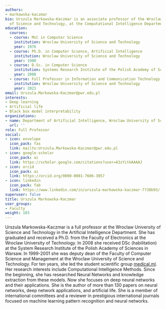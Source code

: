 ```yaml
---
authors:
- markowska-kaczmar
bio: Urszula Markowska-Kaczmar is an associate professor of the Wroclaw University
  of Science and Technology, at the Computational Intelligence Department.
education:
  courses:
  - course: MsC in Computer Science
    institution: Wroclaw University of Science and Technology
    year: 1976
  - course: Ph.D. in Computer Science, Artificial Intelligence
    institution: Wroclaw University of Science and Technology
    year: 1980
  - course: D.Sc. in Computer Science
    institution: Systems Research Institute of the Polish Academy of Sciences
    year: 2008
  - course: Full Professor in Information and Communication Technology
    institution: Wroclaw University of Science and Technology
    year: 2021
email: Urszula.Markowska-Kaczmar@pwr.edu.pl
interests:
- Deep learning
- Artificial life
- Black box model interpretability
organizations:
- name: Department of Artificial Intelligence, Wroclaw University of Science and Technology
  url: ''
role: Full Professor
social:
- icon: envelope
  icon_pack: fas
  link: mailto:Urszula.Markowska-Kaczmar@pwr.edu.pl
- icon: google-scholar
  icon_pack: ai
  link: https://scholar.google.com/citations?user=A3zYitkAAAAJ
- icon: orcid
  icon_pack: ai
  link: https://orcid.org/0000-0001-7606-3057
- icon: linkedin
  icon_pack: fab
  link: https://www.linkedin.com/in/urszula-markowska-kaczmar-7730b93/
superuser: false
title: Urszula Markowska-Kaczmar
user_groups:
- Faculty
weight: 103
---
```

Urszula Markowska-Kaczmar is a full professor at the Wroclaw University of Science and Technology in the Artificial Intelligence Department. She has graduated and received a Ph.D. from the Faculty of Electronics at the Wroclaw University of Technology. In 2008 she received DSc (habilitation) at the System Research Institute of the Polish Academy of Sciences in Warsaw. In 1999-2001 she was deputy dean of the Faculty of Computer Science and Management at the Wroclaw University of Science and Technology. For ten years, she led the student scientific group [medical.ml](http://medical.ml/). Her research interests include Computational Intelligence Methods. Since the beginning, she has researched Neural Networks and knowledge extraction from these models. Now she focuses on deep neural networks and their applications. She is the author of more than 130 papers on neural networks, deep network applications, and artificial life. She is a member of international committees and a reviewer in prestigious international journals focused on machine learning pattern recognition and neural networks.
